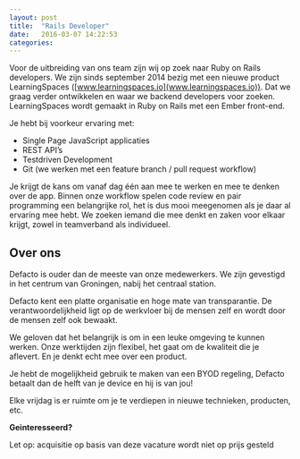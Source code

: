 ```yaml
---
layout: post
title:  "Rails Developer"
date:   2016-03-07 14:22:53
categories:
---
```


Voor de uitbreiding van ons team zijn wij op zoek naar Ruby on Rails developers. We zijn sinds september 2014 bezig met een nieuwe product LearningSpaces ([www.learningspaces.io](www.learningspaces.io)). Dat we graag verder ontwikkelen en waar we backend developers voor zoeken. LearningSpaces wordt gemaakt in Ruby on Rails met een Ember front-end.

Je hebt bij voorkeur ervaring met:

* Single Page JavaScript applicaties
* REST API’s
* Testdriven Development
* Git (we werken met een feature branch / pull request workflow)

Je krijgt de kans om vanaf dag één aan mee te werken en mee te denken over de app. Binnen onze workflow spelen code review en pair programming een belangrijke rol, het is dus mooi meegenomen als je daar al ervaring mee hebt. We zoeken iemand die mee denkt en zaken voor elkaar krijgt, zowel in teamverband als individueel.

## Over ons
Defacto is ouder dan de meeste van onze medewerkers. We zijn gevestigd in het centrum van Groningen, nabij het centraal station.

Defacto kent een platte organisatie en hoge mate van transparantie. De verantwoordelijkheid ligt op de werkvloer bij de mensen zelf en wordt door de mensen zelf ook bewaakt.

We geloven dat het belangrijk is om in een leuke omgeving te kunnen werken. Onze werktijden zijn flexibel, het gaat om de kwaliteit die je aflevert. En je denkt echt mee over een product.

Je hebt de mogelijkheid gebruik te maken van een BYOD regeling, Defacto betaalt dan de helft van je device en hij is van jou!

Elke vrijdag is er ruimte om je te verdiepen in nieuwe technieken, producten, etc.

**Geinteresseerd?**

Let op: acquisitie op basis van deze vacature wordt niet op prijs gesteld
